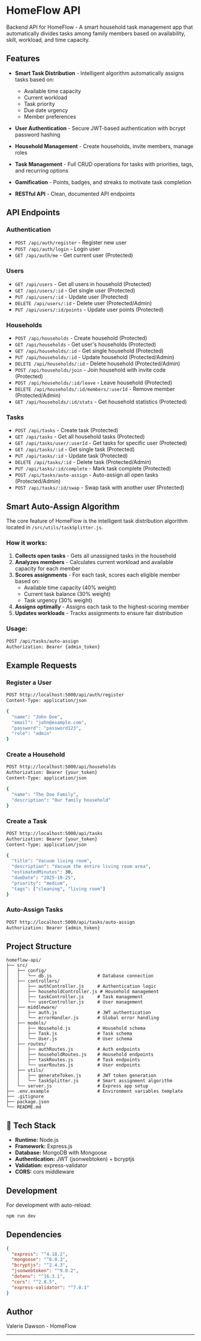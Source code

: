 # HomeFlow API

Backend API for HomeFlow - A smart household task management app that automatically divides tasks among family members based on availability, skill, workload, and time capacity.

##  Features

- **Smart Task Distribution** - Intelligent algorithm automatically assigns tasks based on:
  - Available time capacity
  - Current workload
  - Task priority
  - Due date urgency
  - Member preferences
  
- **User Authentication** - Secure JWT-based authentication with bcrypt password hashing
- **Household Management** - Create households, invite members, manage roles
- **Task Management** - Full CRUD operations for tasks with priorities, tags, and recurring options
- **Gamification** - Points, badges, and streaks to motivate task completion
- **RESTful API** - Clean, documented API endpoints



##  API Endpoints

### Authentication
- `POST /api/auth/register` - Register new user
- `POST /api/auth/login` - Login user
- `GET /api/auth/me` - Get current user (Protected)

### Users
- `GET /api/users` - Get all users in household (Protected)
- `GET /api/users/:id` - Get single user (Protected)
- `PUT /api/users/:id` - Update user (Protected)
- `DELETE /api/users/:id` - Delete user (Protected/Admin)
- `PUT /api/users/:id/points` - Update user points (Protected)

### Households
- `POST /api/households` - Create household (Protected)
- `GET /api/households` - Get user's households (Protected)
- `GET /api/households/:id` - Get single household (Protected)
- `PUT /api/households/:id` - Update household (Protected/Admin)
- `DELETE /api/households/:id` - Delete household (Protected/Admin)
- `POST /api/households/join` - Join household with invite code (Protected)
- `POST /api/households/:id/leave` - Leave household (Protected)
- `DELETE /api/households/:id/members/:userId` - Remove member (Protected/Admin)
- `GET /api/households/:id/stats` - Get household statistics (Protected)

### Tasks
- `POST /api/tasks` - Create task (Protected)
- `GET /api/tasks` - Get all household tasks (Protected)
- `GET /api/tasks/user/:userId` - Get tasks for specific user (Protected)
- `GET /api/tasks/:id` - Get single task (Protected)
- `PUT /api/tasks/:id` - Update task (Protected)
- `DELETE /api/tasks/:id` - Delete task (Protected/Admin)
- `PUT /api/tasks/:id/complete` - Mark task complete (Protected)
- `POST /api/tasks/auto-assign` - Auto-assign all open tasks (Protected/Admin)
- `POST /api/tasks/:id/swap` - Swap task with another user (Protected)

## Smart Auto-Assign Algorithm

The core feature of HomeFlow is the intelligent task distribution algorithm located in `/src/utils/taskSplitter.js`.

### How it works:

1. **Collects open tasks** - Gets all unassigned tasks in the household
2. **Analyzes members** - Calculates current workload and available capacity for each member
3. **Scores assignments** - For each task, scores each eligible member based on:
   - Available time capacity (40% weight)
   - Current task balance (30% weight)
   - Task urgency (30% weight)
4. **Assigns optimally** - Assigns each task to the highest-scoring member
5. **Updates workloads** - Tracks assignments to ensure fair distribution

### Usage:
```bash
POST /api/tasks/auto-assign
Authorization: Bearer {admin_token}
```

## Example Requests

### Register a User
```bash
POST http://localhost:5000/api/auth/register
Content-Type: application/json

{
  "name": "John Doe",
  "email": "john@example.com",
  "password": "password123",
  "role": "admin"
}
```

### Create a Household
```bash
POST http://localhost:5000/api/households
Authorization: Bearer {your_token}
Content-Type: application/json

{
  "name": "The Doe Family",
  "description": "Our family household"
}
```

### Create a Task
```bash
POST http://localhost:5000/api/tasks
Authorization: Bearer {your_token}
Content-Type: application/json

{
  "title": "Vacuum living room",
  "description": "Vacuum the entire living room area",
  "estimatedMinutes": 30,
  "dueDate": "2025-10-25",
  "priority": "medium",
  "tags": ["cleaning", "living room"]
}
```

### Auto-Assign Tasks
```bash
POST http://localhost:5000/api/tasks/auto-assign
Authorization: Bearer {admin_token}
```

## Project Structure

```
homeflow-api/
├── src/
│   ├── config/
│   │   └── db.js                 # Database connection
│   ├── controllers/
│   │   ├── authController.js     # Authentication logic
│   │   ├── householdController.js # Household management
│   │   ├── taskController.js     # Task management
│   │   └── userController.js     # User management
│   ├── middleware/
│   │   ├── auth.js               # JWT authentication
│   │   └── errorHandler.js       # Global error handling
│   ├── models/
│   │   ├── Household.js          # Household schema
│   │   ├── Task.js               # Task schema
│   │   └── User.js               # User schema
│   ├── routes/
│   │   ├── authRoutes.js         # Auth endpoints
│   │   ├── householdRoutes.js    # Household endpoints
│   │   ├── taskRoutes.js         # Task endpoints
│   │   └── userRoutes.js         # User endpoints
│   ├── utils/
│   │   ├── generateToken.js      # JWT token generation
│   │   └── taskSplitter.js       # Smart assignment algorithm
│   └── server.js                 # Express app setup
├── .env.example                  # Environment variables template
├── .gitignore
├── package.json
└── README.md
```

## 🔧 Tech Stack

- **Runtime:** Node.js
- **Framework:** Express.js
- **Database:** MongoDB with Mongoose
- **Authentication:** JWT (jsonwebtoken) + bcryptjs
- **Validation:** express-validator
- **CORS:** cors middleware

## Development

For development with auto-reload:
```bash
npm run dev
```

## Dependencies

```json
{
  "express": "^4.18.2",
  "mongoose": "^8.0.3",
  "bcryptjs": "^2.4.3",
  "jsonwebtoken": "^9.0.2",
  "dotenv": "^16.3.1",
  "cors": "^2.8.5",
  "express-validator": "^7.0.1"
}
```

##  Author

Valerie Dawson - HomeFlow

---

